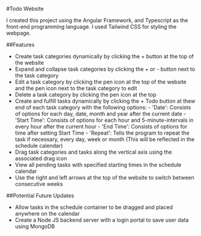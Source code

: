 #Todo Website

I created this project using the Angular Framework, and Typescript as the front-end programming language. I used Tailwind CSS for styling the webpage. 

##Features

 - Create task categories dynamically by clicking the + button at the top of the website
 - Expand and collapse task categories by clicking the + or - button next to the task category
 - Edit a task category by clicking the pen icon at the top of the website and the pen icon next to the task category to edit
 - Delete a task category by clicking the pen icon at the top
 - Create and fulfill tasks dynamically by clicking the + Todo button at thew end of each task category with the following options:
		- 'Date': Consists of options for each day, date, month and year after the current date
   		- 'Start Time': Consists of options for each hour and 5-minute-intervals in every hour after the current hour
   		- 'End Time': Consists of options for time after setting Start Time
   		- 'Repeat': Tells the program to repeat the task if necessary, every day, week or month (This will be reflected in the schedule calendar)
 - Drag task categories and tasks along the vertical axis using the associated drag icon 
 - View all pending tasks with specified starting times in the schedule calendar
 - Use the right and left arrows at the top of the website to switch between consecutive weeks

##Potential Future Updates

 - Allow tasks in the schedule container to be dragged and placed anywhere on the calendar
 - Create a Node JS backend server with a login portal to save user data using MongoDB
